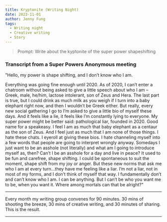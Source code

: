 ```yaml
---
title: Kryptonite (Writing Night)
date: 2023-11-01
author: Jenny Fung
tags:
  - Writing night
  - Creative writing
  - Story
---
```


> Prompt: Write about the kyptonite of the super power shapeshifting

### Transcript from a Super Powers Anonymous meeting

"Hello, my power is shape shifting, and I don’t know who I am.

Everything was going fine enough until 2020. As of 2020, I can’t enter a chatroom without being asked to give a little speech about who I am – Greek, male, he/him, lactose intolerant, son of Zeus and Hera. The last part is true, but I could drink as much milk as you weigh if I turn into a baby elephant right now, and then I wouldn’t be Greek either. But really, every new social gathering I go to I’m asked to give a little bio of myself these days. And it feels like a lie, it feels like I’m constantly lying to everyone. My super power might be better said: pathological liar, founded in 2020. Good name for a speakeasy. I feel I am as much that baby elephant as a centaur as the son of Zeus. And I feel just as much that I am none of those things. I hate these chats. I eyeroll at giving these bios. I hate channeling myself into a few words that people are going to interpret wrongly anyway. Somedays I just want to be an asshole (not literally) and what am I going to introduce myself as, then? Can’t I be an asshole for a day and live in peace? It used to be fun and carefree, shape shifting. I could be spontaneous to suit the moment, shape shift from my joy or anger. But these new norms that ask me who I am at every turn…they have me feeling like a liar. I’m not a liar, not in most of my forms, and I don’t think of myself that way. I fundamentally don’t and can’t know who I am. I can be anything. But I can’t be who you want me to be, when you want it. Where among mortals can that be alright?"

---

Every month my writing group convenes for 90 minutes. 30 mins of shooting the breeze, 30 mins of creative writing, and 30 minutes of sharing. This is the result.

---